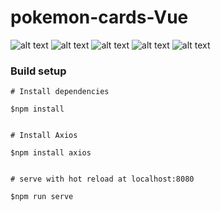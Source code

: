 # pokemon-cards-Vue 
![alt text](https://www.animatedimages.org/data/media/1446/animated-pokemon-image-0095.gif)
![alt text](https://www.animatedimages.org/data/media/1446/animated-pokemon-image-0005.gif)
![alt text](https://www.animatedimages.org/data/media/1446/animated-pokemon-image-0098.gif)
![alt text](https://www.animatedimages.org/data/media/1446/animated-pokemon-image-0020.gif)
![alt text](https://www.animatedimages.org/data/media/1446/animated-pokemon-image-0027.gif)

### Build setup

```
# Install dependencies

$npm install


# Install Axios

$npm install axios


# serve with hot reload at localhost:8080

$npm run serve
```
